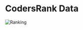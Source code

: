 # CodersRank Data 

![Ranking](https://cr-ss-service.azurewebsites.net/api/ScreenShot?widget=summary&username=rmourey26)
